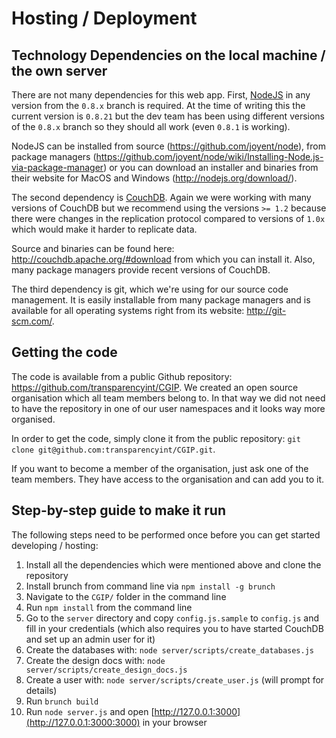 # Hosting / Deployment

## Technology Dependencies on the local machine / the own server

There are not many dependencies for this web app. First, [NodeJS](http://nodejs.org/) in any version from the `0.8.x` branch is required. At the time of writing this the current version is `0.8.21` but the dev team has been using different versions of the `0.8.x` branch so they should all work (even `0.8.1` is working). 

NodeJS can be installed from source (<https://github.com/joyent/node>), from package managers (<https://github.com/joyent/node/wiki/Installing-Node.js-via-package-manager>) or you can download an installer and binaries from their website for MacOS and Windows (<http://nodejs.org/download/>).

The second dependency is [CouchDB](http://couchdb.apache.org). Again we were working with many versions of CouchDB but we recommend using the versions `>= 1.2` because there were changes in the replication protocol compared to versions of `1.0x` which would make it harder to replicate data.

Source and binaries can be found here: <http://couchdb.apache.org/#download> from which you can install it. Also, many package managers provide recent versions of CouchDB.

The third dependency is git, which we're using for our source code management. It is easily installable from many package managers and is available for all operating systems right from its website: <http://git-scm.com/>.

## Getting the code

The code is available from a public Github repository: <https://github.com/transparencyint/CGIP>. We created an open source organisation which all team members belong to. In that way we did not need to have the repository in one of our user namespaces and it looks way more organised.

In order to get the code, simply clone it from the public repository: `git clone git@github.com:transparencyint/CGIP.git`.

If you want to become a member of the organisation, just ask one of the team members. They have access to the organisation and can add you to it.

## Step-by-step guide to make it run

The following steps need to be performed once before you can get started developing / hosting:

1. Install all the dependencies which were mentioned above and clone the repository
2. Install brunch from command line via `npm install -g brunch`
3. Navigate to the `CGIP/` folder in the command line
4. Run `npm install` from the command line
5. Go to the `server` directory and copy `config.js.sample` to `config.js` and fill in your credentials (which also requires you to have started CouchDB and set up an admin user for it)
6. Create the databases with: `node server/scripts/create_databases.js`
7. Create the design docs with: `node server/scripts/create_design_docs.js`
8. Create a user with: `node server/scripts/create_user.js` (will prompt for details)
9. Run `brunch build`
10. Run `node server.js` and open [http://127.0.0.1:3000](http://127.0.0.1:3000:3000) in your browser